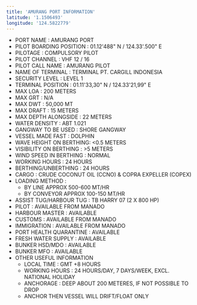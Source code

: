 ```yaml
---
title: 'AMURANG PORT INFORMATION'
latitude: '1.1506493'
longitude: '124.5822779'
---
```


- PORT NAME : AMURANG PORT
- PILOT BOARDING POSITION : 01.12'488" N / 124.33'.500" E
- PILOTAGE : COMPULSORY PILOT
- PILOT CHANNEL : VHF 12 / 16
- PILOT CALL NAME : AMURANG PILOT
- NAME OF TERMINAL : TERMINAL PT. CARGILL INDONESIA
- SECURITY LEVEL : LEVEL 1
- TERMINAL POSITION : 01.11'33,30" N / 124.33'21,99" E
- MAX LOA : 200 METERS
- MAX GRT : N/A
- MAX DWT : 50,000 MT
- MAX DRAFT : 15 METERS
- MAX DEPTH ALONGSIDE : 22 METERS
- WATER DENSITY : ABT 1.021
- GANGWAY TO BE USED : SHORE GANGWAY
- VESSEL MADE FAST : DOLPHIN
- WAVE HEIGHT ON BERTHING: <0.5 METERS
- VISIBILITY ON BERTHING : >5 METERS
- WIND SPEED IN BERTHING : NORMAL
- WORKING HOURS : 24 HOURS
- BERTHING/UNBERTHING : 24 HOURS
- CARGO : CRUDE COCONUT OIL (CCNO) & COPRA EXPELLER (COPEX)
- LOADING METHOD : 
    - BY LINE APPROX 500-600 MT/HR
    - BY CONVEYOR APPROX 100-150 MT/HR
- ASSIST TUG/HARBOUR TUG : TB HARRY 07 (2 X 800 HP)
- PILOT : AVAILABLE FROM MANADO
- HARBOUR MASTER : AVAILABLE
- CUSTOMS : AVAILABLE FROM MANADO
- IMMIGRATION : AVAILABLE FROM MANADO
- PORT HEALTH QUARANTINE : AVAILABLE
- FRESH WATER SUPPLY : AVAILABLE
- BUNKER HSD/MDO : AVAILABLE
- BUNKER MFO : AVAILABLE
- OTHER USEFUL INFORMATION
    - LOCAL TIME : GMT +8 HOURS
    - WORKING HOURS : 24 HOURS/DAY, 7 DAYS/WEEK, EXCL. NATIONAL HOLIDAY
    - ANCHORAGE : DEEP ABOUT 200 METERES, IF NOT POSSIBLE TO DROP
    - ANCHOR THEN VESSEL WILL DRIFT/FLOAT ONLY